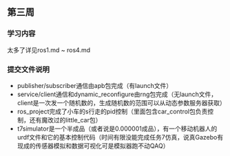 ## 第三周
### 学习内容
太多了详见ros1.md ~ ros4.md
### 提交文件说明
- publisher/subscriber通信由apb包完成（有launch文件）
- service/client通信和dynamic_reconfigure由rng包完成（无launch文件，client是一次发一个随机数的，生成随机数的范围可以从动态参数服务器获取）
- ros_project完成了小车的s行走的pid控制（里面包含car_control包负责控制，还有魔改过的little_car包）
- t7simulator是一个半成品（或者说是0.000001成品），有一个移动机器人的urdf文件和它的基本控制代码（时间有限没能完成任务7仿真，说真Gazebo有现成的传感器模拟和数据可视化可是模拟器跑不动QAQ）

